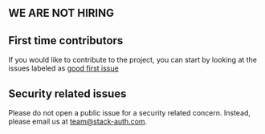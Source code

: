 ## WE ARE NOT HIRING


## First time contributors

If you would like to contribute to the project, you can start by looking at the issues labeled as [good first issue](https://github.com/stack-auth/stack/issues?q=is%3Aissue+is%3Aopen+label%3A%22good+first+issue%22)


## Security related issues

Please do not open a public issue for a security related concern. Instead, please email us at [team@stack-auth.com](mailto:team@stack-auth.com]).
